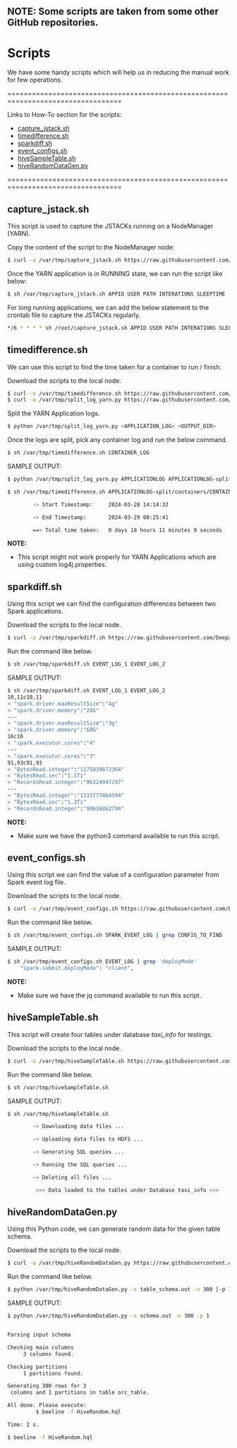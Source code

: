 ## NOTE: Some scripts are taken from some other GitHub repositories.

# Scripts

We have some handy scripts which will help us in reducing the manual work for few operations.

==================================================================================

Links to How-To section for the scripts:

- [capture_jstack.sh](https://github.com/Deepannagaraj/scripts?tab=readme-ov-file#capture_jstacksh)
- [timedifference.sh](https://github.com/Deepannagaraj/scripts?tab=readme-ov-file#timedifferencesh)
- [sparkdiff.sh](https://github.com/Deepannagaraj/scripts?tab=readme-ov-file#sparkdiffsh)
- [event_configs.sh](https://github.com/Deepannagaraj/scripts?tab=readme-ov-file#event_configssh)
- [hiveSampleTable.sh](https://github.com/Deepannagaraj/scripts?tab=readme-ov-file#hiveSampleTablesh)
- [hiveRandomDataGen.py](https://github.com/Deepannagaraj/scripts?tab=readme-ov-file#hiveRandomDataGenpy)

==================================================================================

## capture_jstack.sh

This script is used to capture the JSTACKs running on a NodeManager (YARN).

Copy the content of the script to the NodeManager node:
```bash
$ curl -o /var/tmp/capture_jstack.sh https://raw.githubusercontent.com/Deepannagaraj/scripts/main/capture_jstack.sh
```

Once the YARN application is in RUNNING state, we can run the script like below:
```bash
$ sh /var/tmp/capture_jstack.sh APPID USER PATH INTERATIONS SLEEPTIME
```

For long running applications, we can add the below statement to the crontab file to capture the JSTACKs regularly.
```bash
*/6 * * * * sh /root/capture_jstack.sh APPID USER PATH INTERATIONS SLEEPTIME >> /PATH_TO/command_output.txt
```


## timedifference.sh

We can use this script to find the time taken for a container to run / finish.

Download the scripts to the local node.
```bash
$ curl -o /var/tmp/timedifference.sh https://raw.githubusercontent.com/Deepannagaraj/scripts/main/timedifference.sh
$ curl -o /var/tmp/split_log_yarn.py https://raw.githubusercontent.com/Deepannagaraj/scripts/main/split_log_yarn.py
```

Split the YARN Application logs.
```bash
$ python /var/tmp/split_log_yarn.py <APPLICATION_LOG> <OUTPUT_DIR>
```

Once the logs are split, pick any container log and run the below command.
```bash
$ sh /var/tmp/timedifference.sh CONTAINER_LOG
```

SAMPLE OUTPUT:
```bash
$ python /var/tmp/split_log_yarn.py APPLICATIONLOG APPLICATIONLOG-split

$ sh /var/tmp/timedifference.sh APPLICATIONLOG-split/containers/CONTAINERID/stderr

        -> Start Timestamp:     2024-03-28 14:14:32

        -> End Timestamp:       2024-03-29 08:25:41

        ==> Total time taken:   0 days 18 hours 11 minutes 9 seconds
```

**NOTE:**
- This script might not work properly for YARN Applications which are using custom log4j.properties.

## sparkdiff.sh

Using this script we can find the configuration differences between two Spark applications.

Download the scripts to the local node.
```bash
$ curl -o /var/tmp/sparkdiff.sh https://raw.githubusercontent.com/Deepannagaraj/scripts/main/sparkdiff.sh
```

Run the command like below.
```bash
$ sh /var/tmp/sparkdiff.sh EVENT_LOG_1 EVENT_LOG_2
```

SAMPLE OUTPUT:
```bash
$ sh /var/tmp/sparkdiff.sh EVENT_LOG_1 EVENT_LOG_2
10,11c10,11
< "spark.driver.maxResultSize":"4g"
< "spark.driver.memory":"20G"
---
> "spark.driver.maxResultSize":"3g"
> "spark.driver.memory":"60G"
16c16
< "spark.executor.cores":"4"
---
> "spark.executor.cores":"3"
91,93c91,93
< "BytesRead.integer":"1175839872364"
< "BytesRead.iec":"1.1Ti"
< "RecordsRead.integer":"96324947297"
---
> "BytesRead.integer":"1333777864594"
> "BytesRead.iec":"1.3Ti"
> "RecordsRead.integer":"90636862794"
```

**NOTE:**
- Make sure we have the python3 command available to run this script.

## event_configs.sh

Using this script we can find the value of a configuration parameter from Spark event log file.

Download the scripts to the local node.
```bash
$ curl -o /var/tmp/event_configs.sh https://raw.githubusercontent.com/Deepannagaraj/scripts/main/event_configs.sh
```

Run the command like below.
```bash
$ sh /var/tmp/event_configs.sh SPARK_EVENT_LOG | grep CONFIG_TO_FIND
```

SAMPLE OUTPUT:
```bash
$ sh /var/tmp/event_configs.sh EVENT_LOG | grep 'deployMode'
    "spark.submit.deployMode": "client",
```

**NOTE:**
- Make sure we have the jq command available to run this script.

## hiveSampleTable.sh

This script will create four tables under database *taxi_info* for testings.

Download the scripts to the local node.
```bash
$ curl -o /var/tmp/hiveSampleTable.sh https://raw.githubusercontent.com/Deepannagaraj/scripts/main/hiveSampleTable.sh
```

Run the command like below.
```bash
$ sh /var/tmp/hiveSampleTable.sh
```

SAMPLE OUTPUT:
```bash
$ sh /var/tmp/hiveSampleTable.sh 

        -> Downloading data files ...

        -> Uploading data files to HDFS ...

        -> Generating SQL queries ...

        -> Running the SQL queries ...

        -> Deleting all files ...

         >>> Data loaded to the tables under Database taxi_info <<<
```

## hiveRandomDataGen.py

Using this Python code, we can generate random data for the given table schema.

Download the scripts to the local node.
```bash
$ curl -o /var/tmp/hiveRandomDataGen.py https://raw.githubusercontent.com/Deepannagaraj/scripts/main/hiveRandomDataGen.py
```

Run the command like below.
```bash
$ python /var/tmp/hiveRandomDataGen.py -s table_schema.out -n 300 [-p 1]
```

SAMPLE OUTPUT:
```bash
$ python /var/tmp/hiveRandomDataGen.py -s schema.out -n 300 -p 1


Parsing input schema

Checking main columns
     3 columns found.

Checking partitions
     1 partitions found.

Generating 300 rows for 3
 columns and 1 partitions in table orc_table.

All done. Please execute: 
         $ beeline -f HiveRandom.hql

Time: 2 s.

$ beeline -f HiveRandom.hql
```